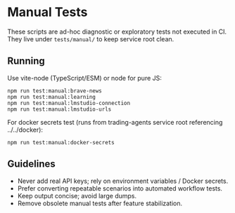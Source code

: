 # Manual Tests

These scripts are ad-hoc diagnostic or exploratory tests not executed in CI. They live under `tests/manual/` to keep service root clean.

## Running
Use vite-node (TypeScript/ESM) or node for pure JS:
```
npm run test:manual:brave-news
npm run test:manual:learning
npm run test:manual:lmstudio-connection
npm run test:manual:lmstudio-urls
```

For docker secrets test (runs from trading-agents service root referencing ../../docker):
```
npm run test:manual:docker-secrets
```

## Guidelines
- Never add real API keys; rely on environment variables / Docker secrets.
- Prefer converting repeatable scenarios into automated workflow tests.
- Keep output concise; avoid large dumps.
- Remove obsolete manual tests after feature stabilization.
